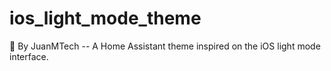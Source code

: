 # ios_light_mode_theme
🎨 By JuanMTech -- A Home Assistant theme inspired on the iOS light mode interface.
